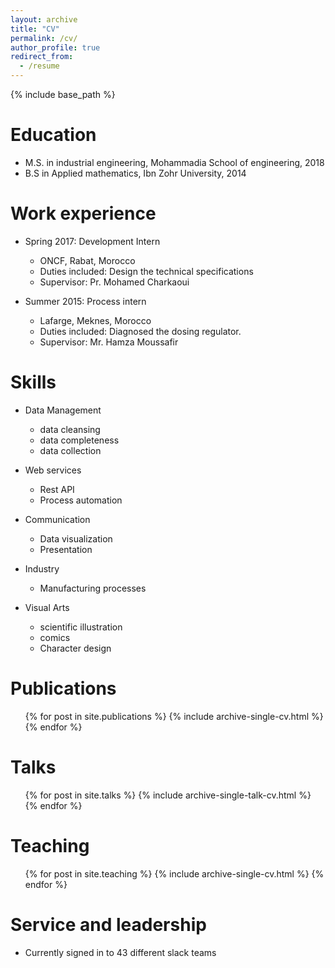 ```yaml
---
layout: archive
title: "CV"
permalink: /cv/
author_profile: true
redirect_from:
  - /resume
---
```


{% include base_path %}

Education
======
* M.S. in industrial engineering, Mohammadia School of engineering, 2018
* B.S in Applied mathematics, Ibn Zohr University, 2014



Work experience
======
* Spring 2017: Development Intern
  * ONCF, Rabat, Morocco
  * Duties included: Design the technical specifications
  * Supervisor: Pr. Mohamed Charkaoui

* Summer 2015: Process intern
  * Lafarge, Meknes, Morocco
  * Duties included: Diagnosed the dosing regulator.
  * Supervisor: Mr. Hamza Moussafir
  
Skills
======

* Data Management
  * data cleansing
  * data completeness
  * data collection
  
* Web services
  * Rest API
  * Process automation


* Communication
  * Data visualization
  * Presentation

* Industry
  * Manufacturing processes

* Visual Arts
  * scientific illustration
  * comics
  * Character design

Publications
======
  <ul>{% for post in site.publications %}
    {% include archive-single-cv.html %}
  {% endfor %}</ul>
  
Talks
======
  <ul>{% for post in site.talks %}
    {% include archive-single-talk-cv.html %}
  {% endfor %}</ul>
  
Teaching
======
  <ul>{% for post in site.teaching %}
    {% include archive-single-cv.html %}
  {% endfor %}</ul>
  
Service and leadership
======
* Currently signed in to 43 different slack teams
